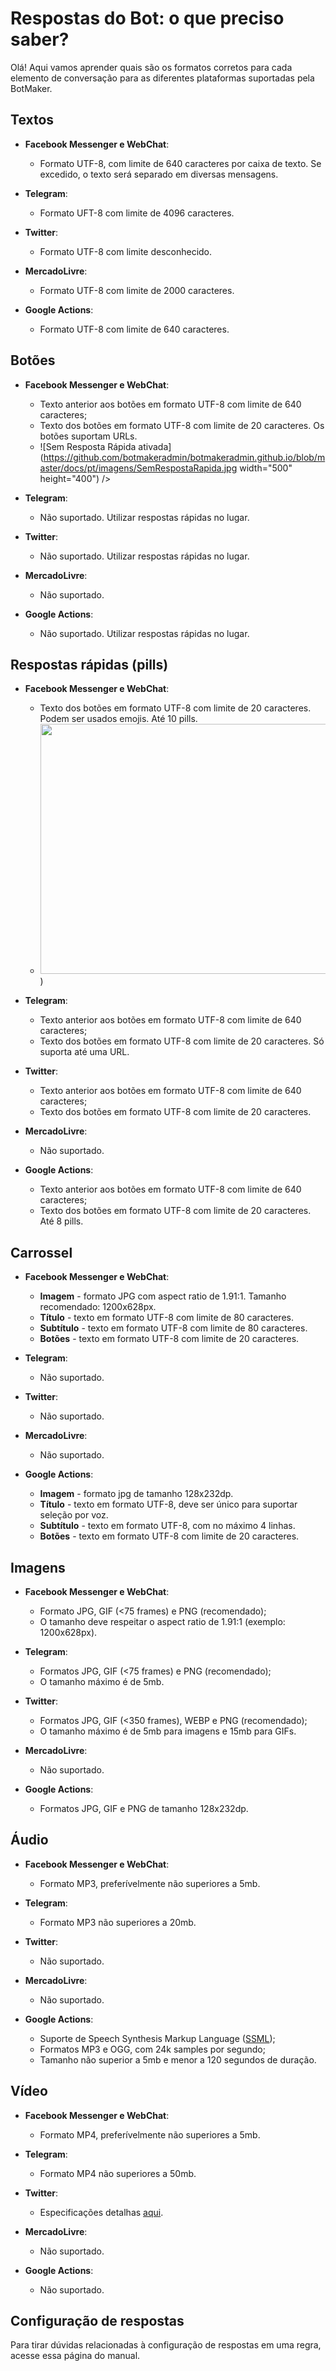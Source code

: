 # Respostas do Bot: o que preciso saber?

Olá! Aqui vamos aprender quais são os formatos corretos para cada elemento de conversação para as diferentes plataformas suportadas pela BotMaker.

## Textos

- **Facebook Messenger e WebChat**:
	-  Formato UTF-8, com limite de 640 caracteres por caixa de texto. Se excedido, o texto será separado em diversas mensagens.

- **Telegram**:
	-  Formato UFT-8 com limite de 4096 caracteres.
  
- **Twitter**:
	-  Formato UTF-8 com limite desconhecido.
  
 - **MercadoLivre**:
	-  Formato UTF-8 com limite de 2000 caracteres.
  
 - **Google Actions**:
	 - Formato UTF-8 com limite de 640 caracteres.

## Botões
- **Facebook Messenger e WebChat**:
	- Texto anterior aos botões em formato UTF-8 com limite de 640 caracteres;
	- Texto dos botões em formato UTF-8 com limite de 20 caracteres. Os botões suportam URLs.
	- ![Sem Resposta Rápida ativada](https://github.com/botmakeradmin/botmakeradmin.github.io/blob/master/docs/pt/imagens/SemRespostaRapida.jpg width="500" height="400") />



- **Telegram**:
	- Não suportado. Utilizar respostas rápidas no lugar.

- **Twitter**:
	- Não suportado. Utilizar respostas rápidas no lugar.

- **MercadoLivre**:
	- Não suportado.

- **Google Actions**:
	- Não suportado. Utilizar respostas rápidas no lugar.

## Respostas rápidas (pills)

  - **Facebook Messenger e WebChat**:
	- Texto dos botões em formato UTF-8 com limite de 20 caracteres. Podem ser usados emojis. Até 10 pills.
	- <img src="![Com Resposta Rápida ativada](https://github.com/botmakeradmin/botmakeradmin.github.io/blob/master/docs/pt/imagens/ComRespostaRapida.jpg" width="500" height="400" />)


- **Telegram**:
	- Texto anterior aos botões em formato UTF-8 com limite de 640 caracteres;
	- Texto dos botões em formato UTF-8 com limite de 20 caracteres. Só suporta até uma URL.

- **Twitter**:
	- Texto anterior aos botões em formato UTF-8 com limite de 640 caracteres;
	- Texto dos botões em formato UTF-8 com limite de 20 caracteres. 

- **MercadoLivre**:
	- Não suportado.

- **Google Actions**:
	- Texto anterior aos botões em formato UTF-8 com limite de 640 caracteres;
	- Texto dos botões em formato UTF-8 com limite de 20 caracteres. Até 8 pills.

 ## Carrossel
  - **Facebook Messenger e WebChat**:
	- **Imagem** - formato JPG com aspect ratio de 1.91:1. Tamanho recomendado: 1200x628px.
	- **Título** - texto em formato UTF-8 com limite de 80 caracteres.
	- **Subtítulo** - texto em formato UTF-8 com limite de 80 caracteres.
	- **Botões** - texto em formato UTF-8 com limite de 20 caracteres.

- **Telegram**:
	- Não suportado.

- **Twitter**:
	- Não suportado.

- **MercadoLivre**:
	- Não suportado.

- **Google Actions**:
	- **Imagem** - formato jpg de tamanho 128x232dp.
	- **Título** - texto em formato UTF-8, deve ser único para suportar seleção por voz.
	- **Subtítulo** - texto em formato UTF-8, com no máximo 4 linhas.
	- **Botões** - texto em formato UTF-8 com limite de 20 caracteres.

## Imagens
  - **Facebook Messenger e WebChat**:
	- Formato JPG, GIF (<75 frames) e PNG (recomendado);
	- O tamanho deve respeitar o aspect ratio de 1.91:1 (exemplo: 1200x628px).

- **Telegram**:
	- Formatos JPG, GIF (<75 frames) e PNG (recomendado);
	- O tamanho máximo é de 5mb.

- **Twitter**:
	- Formatos JPG, GIF (<350 frames), WEBP e PNG (recomendado);
	- O tamanho máximo é de 5mb para imagens e 15mb para GIFs.

- **MercadoLivre**:
	- Não suportado.

- **Google Actions**:
	- Formatos JPG, GIF e PNG de tamanho 128x232dp.

## Áudio
  - **Facebook Messenger e WebChat**:
	- Formato MP3, preferívelmente não superiores a 5mb.

- **Telegram**:
	- Formato MP3 não superiores a 20mb.

- **Twitter**:
	- Não suportado.

- **MercadoLivre**:
	- Não suportado.

- **Google Actions**:
	- Suporte de Speech Synthesis Markup Language ([SSML](https://www.w3.org/TR/speech-synthesis/));
	- Formatos MP3 e OGG, com 24k samples por segundo;
	- Tamanho não superior a 5mb e menor a 120 segundos de duração. 

## Vídeo
  - **Facebook Messenger e WebChat**:
	- Formato MP4, preferívelmente não superiores a 5mb.

- **Telegram**:
	- Formato MP4 não superiores a 50mb.

- **Twitter**:
	- Especificações detalhas [aqui](https://developer.twitter.com/en/docs/media/upload-media/uploading-media/media-best-practices).

- **MercadoLivre**:
	- Não suportado.

- **Google Actions**:
	- Não suportado.

## Configuração de respostas
Para tirar dúvidas relacionadas à configuração de respostas em uma regra, acesse essa página do manual.
<!--stackedit_data:
eyJoaXN0b3J5IjpbMTAxNTcwNDU4MSw3NDIxMjYyNDgsLTE1Nj
c3Mjg0NjZdfQ==
-->
